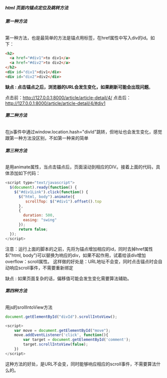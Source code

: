 ##### html 页面内锚点定位及跳转方法

###### **第一种方法**

第一种方法，也是最简单的方法是锚点用标签，在href属性中写入div的id。如下： 

```html
<h2>
  <a href="#div1">to div1</a>
  <a href="#div2">to div2</a>
</h2>
<div id="div1">div1</div>
<div id="div2">div2</div>
```

**缺点 : 点击锚点之后，浏览器的URL会发生变化，如果刷新可能会出现问题**。

点击前：http://127.0.0.1:8000/article/article-detail/4/
点击后：http://127.0.0.1:8000/article/article-detail/4/#div1



###### **第二种方法**

在js事件中通过window.location.hash="divId"跳转，但地址也会发生变化，感觉跟第一种方法没区别，不如第一种来的简单



###### **第三种方法**

是用animate属性，当点击锚点后，页面滚动到相应的DIV。接着上面的代码，具体添加如下代码：

```javascript
<script type="text/javascript">
  $(document).ready(function() {
    $("#div1Link").click(function() {
      $("html, body").animate({
         scrollTop: $("#div1").offset().top
      }, 
      {  
        duration: 500,
        easing: "swing"
      });
      return false;
  });
</script>
```

注意：运行上面的脚本的之前，先将为锚点增加相应的id，同时去掉href属性
$("html, body")可以替换为响应的div，如果不起作用，试着给该div增加overflow：scroll属性。
这样做的好处是：URL地址不会变，同时点击锚点时会自动响应scroll事件，不需要重新绑定 

缺点 : 如果页面复杂的话，偏移值可能会发生变化需要算法辅助。



###### **第四种方法**

用js的srollIntoView方法   

```javascript
document.getElementById("divId").scrollIntoView();
```

```javascript
<script>
    var move = document.getElementById("move");
    move.addEventListener('click', function(){
        var target = document.getElementById('comment');
        target.scrollIntoView(false);
    })
</script>
```

这种方法的好处，是URL不会变，同时能够响应相应的scroll事件，不需要算法什么的。


